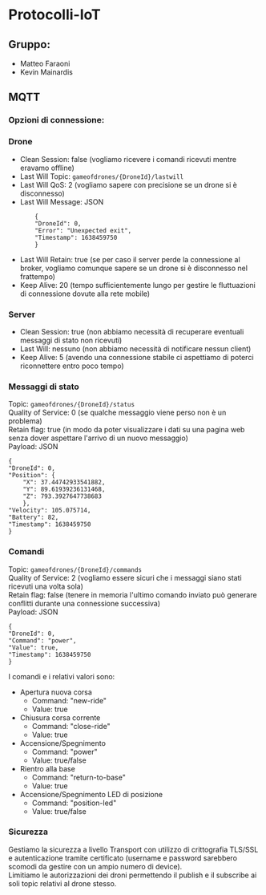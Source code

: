 # Protocolli-IoT
## Gruppo: 
- Matteo Faraoni
- Kevin Mainardis

## MQTT
### Opzioni di connessione:
### Drone 
- Clean Session: false (vogliamo ricevere i comandi ricevuti mentre eravamo offline)
- Last Will Topic: `gameofdrones/{DroneId}/lastwill`
- Last Will QoS: 2 (vogliamo sapere con precisione se un drone si è disconnesso)
- Last Will Message: JSON <br>
    ```
        {
        "DroneId": 0,
        "Error": "Unexpected exit",
        "Timestamp": 1638459750
        }
    ```
- Last Will Retain: true (se per caso il server perde la connessione al broker, vogliamo comunque sapere se un drone si è disconnesso nel frattempo)
- Keep Alive: 20 (tempo sufficientemente lungo per gestire le fluttuazioni di connessione dovute alla rete mobile)

### Server 
- Clean Session: true (non abbiamo necessità di recuperare eventuali messaggi di stato non ricevuti)
- Last Will: nessuno (non abbiamo necessità di notificare nessun client)
- Keep Alive: 5 (avendo una connessione stabile ci aspettiamo di poterci riconnettere entro poco tempo)

### Messaggi di stato
Topic: `gameofdrones/{DroneId}/status` <br>
Quality of Service: 0 (se qualche messaggio viene perso non è un problema) <br>
Retain flag: true (in modo da poter visualizzare i dati su una pagina web senza dover aspettare l'arrivo di un nuovo messaggio) <br> 
Payload: JSON
```
{
"DroneId": 0,
"Position":	{
    "X": 37.44742933541882,
    "Y": 89.61939236131468,
    "Z": 793.3927647738683
    },   
"Velocity": 105.075714,
"Battery": 82,
"Timestamp": 1638459750
}
```

### Comandi
Topic: `gameofdrones/{DroneId}/commands` <br>
Quality of Service: 2 (vogliamo essere sicuri che i messaggi siano stati ricevuti una volta sola) <br>
Retain flag: false (tenere in memoria l'ultimo comando inviato può generare conflitti durante una connessione successiva) <br>
Payload: JSON
```
{
"DroneId": 0,
"Command": "power",
"Value": true,
"Timestamp": 1638459750
}
```

I comandi e i relativi valori sono:
- Apertura nuova corsa
    - Command: "new-ride"
    - Value: true
- Chiusura corsa corrente
    - Command: "close-ride"
    - Value: true
- Accensione/Spegnimento
    - Command: "power"
    - Value: true/false
- Rientro alla base
    - Command: "return-to-base"
    - Value: true
- Accensione/Spegnimento LED di posizione
    - Command: "position-led"
    - Value: true/false

### Sicurezza
Gestiamo la sicurezza a livello Transport con utilizzo di crittografia TLS/SSL e autenticazione tramite certificato (username e password sarebbero scomodi da gestire con un ampio numero di device). <br>
Limitiamo le autorizzazioni dei droni permettendo il publish e il subscribe ai soli topic relativi al drone stesso.